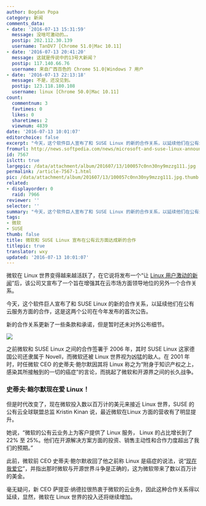 ```yaml
---
author: Bogdan Popa
category: 新闻
comments_data:
- date: '2016-07-13 15:31:59'
  message: 没啥可激动的。。
  postip: 202.112.30.139
  username: TanDV7 [Chrome 51.0|Mac 10.11]
- date: '2016-07-13 20:41:20'
  message: 这就是传说中的13号大新闻？
  postip: 117.140.66.76
  username: 来自广西百色的 Chrome 51.0|Windows 7 用户
- date: '2016-07-13 22:13:18'
  message: 不是，还没见到。
  postip: 123.118.180.108
  username: linux [Chrome 50.0|Mac 10.11]
count:
  commentnum: 3
  favtimes: 0
  likes: 0
  sharetimes: 2
  viewnum: 4839
date: '2016-07-13 10:01:07'
editorchoice: false
excerpt: "今天，这个软件巨人宣布了和 SUSE Linux 的新的合作关系，以延续他们在公有云服务方面的合作，这是这两个公司在今年发布的首次公告。\r\n新的合作关系更新了一些条款和承诺，但是暂时还未对外公布细节。"
fromurl: http://news.softpedia.com/news/microsoft-and-suse-linux-announce-new-partnership-506174.shtml
id: 7567
islctt: true
largepic: /data/attachment/album/201607/13/100057c0nn30ny9mzzg111.jpg
permalink: /article-7567-1.html
pic: /data/attachment/album/201607/13/100057c0nn30ny9mzzg111.jpg.thumb.jpg
related:
- displayorder: 0
  raid: 7966
reviewer: ''
selector: ''
summary: "今天，这个软件巨人宣布了和 SUSE Linux 的新的合作关系，以延续他们在公有云服务方面的合作，这是这两个公司在今年发布的首次公告。\r\n新的合作关系更新了一些条款和承诺，但是暂时还未对外公布细节。"
tags:
- 微软
- SUSE
thumb: false
title: 微软和 SUSE Linux 宣布在公有云方面达成新的合作
titlepic: true
translator: wxy
updated: '2016-07-13 10:01:07'
---
```


微软在 Linux 世界变得越来越活跃了，在它说将发布一个“让 [Linux 用户激动的新闻](/article-7559-1.html)”后，该公司又宣布了一个旨在增强其在云市场方面领导地位的另外一个合作关系。


今天，这个软件巨人宣布了和 SUSE Linux 的新的合作关系，以延续他们在公有云服务方面的合作，这是这两个公司在今年发布的首次公告。


新的合作关系更新了一些条款和承诺，但是暂时还未对外公布细节。


![](/data/attachment/album/201607/13/100057c0nn30ny9mzzg111.jpg)


之前微软和 SUSE Linux 之间的合作签署于 2006 年，其时 SUSE Linux 这家德国公司还隶属于 Novell，而微软还被 Linux 世界视为凶猛的敌人。在 2001 年时，时任微软 CEO 的史蒂夫·鲍尔默因其将 Linux 称之为“附身于知识产权之上，感染其所接触到的一切的癌症”的言论，而挑起了微软和开源界之间的长久战争。


### 史蒂夫·鲍尔默现在爱 Linux！


但是时代改变了，现在微软投入数以百万计的美元来接近 Linux 世界，SUSE 的公有云全球联盟总监 Kristin Kinan 说，最近微软在Linux 方面的营收有了明显提升。


她说，“微软的公有云业务上为客户提供了 Linux 服务， Linux 的占比增长到了 22% 至 25%。他们在开源解决方案方面的投资、销售主动性和合作力度超出了我们的预期。”


此前，微软前 CEO 史蒂夫·鲍尔默收回了他之前称 Linux 是癌症的说法，说“[现在我爱它](/article-7095-1.html)”，并指出那时微软与开源世界斗争是正确的，这为微软带来了数以百万计的美金。


毫无疑问，新 CEO 萨提亚·纳德拉很热衷于微软的云业务，因此这种合作关系得以延续，显然，微软在 Linux 世界的投入还将继续增加。